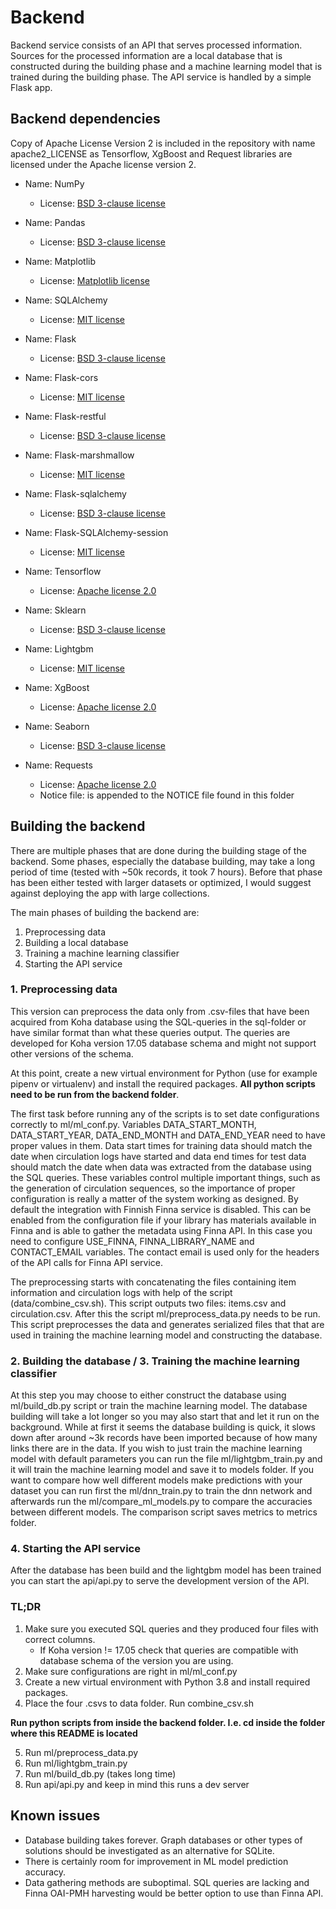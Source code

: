 # Backend
Backend service consists of an API that serves processed information. Sources for the processed information are a local database that is constructed during the building phase and a machine learning model that is trained during the building phase. The API service is handled by a simple Flask app.

## Backend dependencies

Copy of Apache License Version 2 is included in the repository with name apache2_LICENSE as Tensorflow, XgBoost and Request libraries are licensed under the Apache license version 2.

- Name: NumPy
    - License: <a href="https://github.com/numpy/numpy/blob/master/LICENSE.txt">BSD 3-clause license</a>

- Name: Pandas
    - License: <a href="https://github.com/pandas-dev/pandas/blob/master/LICENSE">BSD 3-clause license</a>

- Name: Matplotlib
    - License: <a href="https://github.com/matplotlib/matplotlib/blob/master/LICENSE/LICENSE">Matplotlib license</a>

- Name: SQLAlchemy
    - License: <a href="https://github.com/sqlalchemy/sqlalchemy/blob/master/LICENSE">MIT license</a>

- Name: Flask
    - License: <a href="https://github.com/pallets/flask/blob/master/LICENSE.rst">BSD 3-clause license</a>

- Name: Flask-cors
    - License: <a href="https://github.com/corydolphin/flask-cors/blob/master/LICENSE">MIT license</a>

- Name: Flask-restful
    - License: <a href="https://github.com/flask-restful/flask-restful/blob/master/LICENSE">BSD 3-clause license</a>

- Name: Flask-marshmallow
    - License: <a href="https://github.com/marshmallow-code/flask-marshmallow/blob/dev/LICENSE">MIT license</a>

- Name: Flask-sqlalchemy
    - License: <a href="https://github.com/pallets/flask-sqlalchemy/blob/master/LICENSE.rst">BSD 3-clause license</a>

- Name: Flask-SQLAlchemy-session
    - License: <a href="https://github.com/dtheodor/flask-sqlalchemy-session/blob/master/LICENSE">MIT license</a>

- Name: Tensorflow
    - License: <a href="https://github.com/tensorflow/tensorflow/blob/master/LICENSE">Apache license 2.0</a>

- Name: Sklearn
    - License: <a href="https://github.com/scikit-learn/scikit-learn/blob/main/COPYING">BSD 3-clause license</a>

- Name: Lightgbm
    - License: <a href="https://github.com/microsoft/LightGBM/blob/master/LICENSE">MIT license</a>

- Name: XgBoost
    - License: <a href="https://github.com/dmlc/xgboost/blob/master/LICENSE">Apache license 2.0</a>

- Name: Seaborn
    - License: <a href="https://github.com/mwaskom/seaborn/blob/master/LICENSE">BSD 3-clause license</a>

- Name: Requests
    - License: <a href="https://github.com/psf/requests/blob/master/LICENSE">Apache license 2.0</a>
  - Notice file: is appended to the NOTICE file found in this folder


## Building the backend
There are multiple phases that are done during the building stage of the backend. Some phases, especially the database building, may take a long period of time (tested with ~50k records, it took 7 hours). Before that phase has been either tested with larger datasets or optimized, I would suggest against deploying the app with large collections. 

The main phases of building the backend are:
1. Preprocessing data
2. Building a local database
3. Training a machine learning classifier
4. Starting the API service

### 1. Preprocessing data
This version can preprocess the data only from .csv-files that have been acquired from Koha database using the SQL-queries in the sql-folder or have similar format than what these queries output. The queries are developed for Koha version 17.05 database schema and might not support other versions of the schema.

At this point, create a new virtual environment for Python (use for example pipenv or virtualenv) and install the required packages. **All python scripts need to be run from the backend folder**.

The first task before running any of the scripts is to set date configurations correctly to ml/ml_conf.py. Variables DATA_START_MONTH, DATA_START_YEAR, DATA_END_MONTH and DATA_END_YEAR need to have proper values in them. Data start times for training data should match the date when circulation logs have started and data end times for test data should match the date when data was extracted from the database using the SQL queries. These variables control multiple important things, such as the generation of circulation sequences, so the importance of proper configuration is really a matter of the system working as designed. By default the integration with Finnish Finna service is disabled. This can be enabled from the configuration file if your library has materials available in Finna and is able to gather the metadata using Finna API. In this case you need to configure USE_FINNA, FINNA_LIBRARY_NAME and CONTACT_EMAIL variables. The contact email is used only for the headers of the API calls for Finna API service.

The preprocessing starts with concatenating the files containing item information and circulation logs with help of the script (data/combine_csv.sh). This script outputs two files: items.csv and circulation.csv. After this the script ml/preprocess_data.py needs to be run. This script preprocesses the data and generates serialized files that that are used in training the machine learning model and constructing the database.

### 2. Building the database / 3. Training the machine learning classifier
At this step you may choose to either construct the database using ml/build_db.py script or train the machine learning model. The database building will take a lot longer so you may also start that and let it run on the background. While at first it seems the database building is quick, it slows down after around ~3k records have been imported because of how many links there are in the data. If you wish to just train the machine learning model with default parameters you can run the file ml/lightgbm_train.py and it will train the machine learning model and save it to models folder.  If you want to compare how well different models make predictions with your dataset you can run first the ml/dnn_train.py to train the dnn network and afterwards run the ml/compare_ml_models.py to compare the accuracies between different models. The comparison script saves metrics to metrics folder.

### 4. Starting the API service
After the database has been build and the lightgbm model has been trained you can start the api/api.py to serve the development version of the API.

### TL;DR
1. Make sure you executed SQL queries and they produced four files with correct columns. 
    - If Koha version != 17.05 check that queries are compatible with database schema of the version you are using.
2. Make sure configurations are right in ml/ml_conf.py
3. Create a new virtual environment with Python 3.8 and install required packages.
4. Place the four .csvs to data folder. Run combine_csv.sh

**Run python scripts from inside the backend folder. I.e. cd inside the folder where this README is located**

5. Run ml/preprocess_data.py
6. Run ml/lightgbm_train.py
7. Run ml/build_db.py (takes long time)
8. Run api/api.py and keep in mind this runs a dev server

## Known issues
- Database building takes forever. Graph databases or other types of solutions should be investigated as an alternative for SQLite.
- There is certainly room for improvement in ML model prediction accuracy.
- Data gathering methods are suboptimal. SQL queries are lacking and Finna OAI-PMH harvesting would be better option to use than Finna API.
